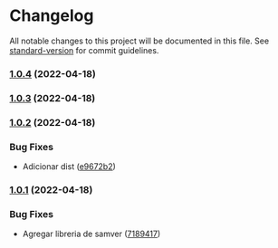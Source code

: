 # Changelog

All notable changes to this project will be documented in this file. See [standard-version](https://github.com/conventional-changelog/standard-version) for commit guidelines.

### [1.0.4](https://github.com/furthz/securityws/compare/v1.0.3...v1.0.4) (2022-04-18)

### [1.0.3](https://github.com/furthz/securityws/compare/v1.0.2...v1.0.3) (2022-04-18)

### [1.0.2](https://github.com/furthz/securityws/compare/v1.0.1...v1.0.2) (2022-04-18)


### Bug Fixes

* Adicionar dist ([e9672b2](https://github.com/furthz/securityws/commit/e9672b2fb066adbbca15c0f73789124d6f21b384))

### [1.0.1](https://github.com/furthz/securityws/compare/v1.0.0...v1.0.1) (2022-04-18)


### Bug Fixes

* Agregar libreria de samver ([7189417](https://github.com/furthz/securityws/commit/71894175d1bd98209b6985618256433cf99bd6a9))
